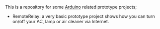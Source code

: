 This is a repository for some [Arduino](http://www.arduino.cc/) related prototype projects;

- RemoteRelay: a very basic prototype project shows how you can turn on/off your AC, lamp or air cleaner via Internet.